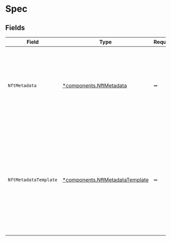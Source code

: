 # Spec


## Fields

| Field                                                                                                                                                      | Type                                                                                                                                                       | Required                                                                                                                                                   | Description                                                                                                                                                |
| ---------------------------------------------------------------------------------------------------------------------------------------------------------- | ---------------------------------------------------------------------------------------------------------------------------------------------------------- | ---------------------------------------------------------------------------------------------------------------------------------------------------------- | ---------------------------------------------------------------------------------------------------------------------------------------------------------- |
| `NftMetadata`                                                                                                                                              | [*components.NftMetadata](../../models/components/nftmetadata.md)                                                                                          | :heavy_minus_sign:                                                                                                                                         | Additional data to add to the NFT metadata exported to<br/>IPFS. Will be deep merged with the default metadata<br/>exported.<br/>                          |
| `NftMetadataTemplate`                                                                                                                                      | [*components.NftMetadataTemplate](../../models/components/nftmetadatatemplate.md)                                                                          | :heavy_minus_sign:                                                                                                                                         | Name of the NFT metadata template to export. 'player'<br/>will embed the Livepeer Player on the NFT while 'file'<br/>will reference only the immutable MP4 files.<br/> |